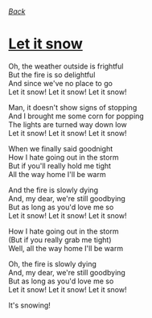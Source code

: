 ###### [Back](Readme.md)
# [Let it snow](let-it-snow-tabs.md)
Oh, the weather outside is frightful  
But the fire is so delightful  
And since we've no place to go  
Let it snow! Let it snow! Let it snow!  

Man, it doesn't show signs of stopping  
And I brought me some corn for popping  
The lights are turned way down low  
Let it snow! Let it snow! Let it snow!  

When we finally said goodnight  
How I hate going out in the storm  
But if you'll really hold me tight  
All the way home I'll be warm  

And the fire is slowly dying  
And, my dear, we're still goodbying  
But as long as you'd love me so  
Let it snow! Let it snow! Let it snow!  

How I hate going out in the storm  
(But if you really grab me tight)  
Well, all the way home I'll be warm  

Oh, the fire is slowly dying  
And, my dear, we're still goodbying  
But as long as you'd love me so  
Let it snow! Let it snow! Let it snow!  

It's snowing!  